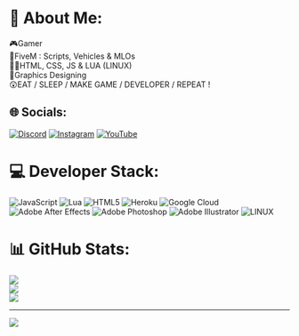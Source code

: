 # 💫 About Me:
🎮Gamer<br>🎴FiveM : Scripts, Vehicles & MLOs<br>👨‍💻HTML, CSS, JS & LUA (LINUX)<br>🎨Graphics Designing<br>😲EAT / SLEEP / MAKE GAME / DEVELOPER / REPEAT !


## 🌐 Socials:
[![Discord](https://img.shields.io/badge/Discord-%237289DA.svg?logo=discord&logoColor=white)](https://discord.gg/https://discord.gg/N5aCSyAh84) [![Instagram](https://img.shields.io/badge/Instagram-%23E4405F.svg?logo=Instagram&logoColor=white)](https://instagram.com/https://www.instagram.com/parikshitgg/) [![YouTube](https://img.shields.io/badge/YouTube-%23FF0000.svg?logo=YouTube&logoColor=white)](https://www.youtube.com/@matfirdaus) 

# 💻 Developer Stack:
![JavaScript](https://img.shields.io/badge/javascript-%23323330.svg?style=for-the-badge&logo=javascript&logoColor=%23F7DF1E) ![Lua](https://img.shields.io/badge/lua-%232C2D72.svg?style=for-the-badge&logo=lua&logoColor=white) ![HTML5](https://img.shields.io/badge/html5-%23E34F26.svg?style=for-the-badge&logo=html5&logoColor=white) ![Heroku](https://img.shields.io/badge/heroku-%23430098.svg?style=for-the-badge&logo=heroku&logoColor=white) ![Google Cloud](https://img.shields.io/badge/Google%20Cloud-%234285F4.svg?style=for-the-badge&logo=google-cloud&logoColor=white) ![Adobe After Effects](https://img.shields.io/badge/Adobe%20After%20Effects-9999FF.svg?style=for-the-badge&logo=Adobe%20After%20Effects&logoColor=white) ![Adobe Photoshop](https://img.shields.io/badge/adobephotoshop-%2331A8FF.svg?style=for-the-badge&logo=adobephotoshop&logoColor=white) ![Adobe Illustrator](https://img.shields.io/badge/adobeillustrator-%23FF9A00.svg?style=for-the-badge&logo=adobeillustrator&logoColor=white) ![LINUX](https://img.shields.io/badge/Linux-FCC624?style=for-the-badge&logo=linux&logoColor=black)
# 📊 GitHub Stats:
![](https://github-readme-stats.vercel.app/api?username=MatFirdaus33&theme=dark&hide_border=false&include_all_commits=false&count_private=false)<br/>
![](https://github-readme-streak-stats.herokuapp.com/?user=MatFirdaus33&theme=dark&hide_border=false)<br/>
![](https://github-readme-stats.vercel.app/api/top-langs/?username=MatFirdaus33&theme=dark&hide_border=false&include_all_commits=false&count_private=false&layout=compact)

---
[![](https://visitcount.itsvg.in/api?id=MatFirdaus33&icon=0&color=0)](https://visitcount.itsvg.in)

